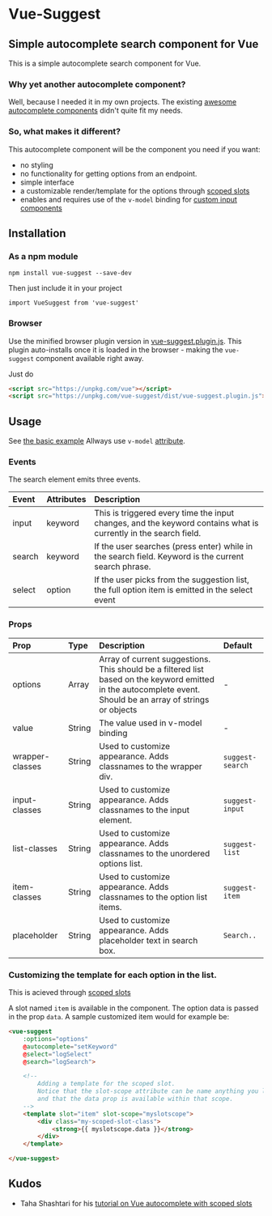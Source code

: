 # Vue-Suggest

## Simple autocomplete search component for Vue

This is a simple autocomplete search component for Vue.

### Why yet another autocomplete component?

Well, because I needed it in my own projects. The existing [awesome autocomplete components](https://github.com/vuejs/awesome-vue#autocomplete) didn't quite fit my needs.

### So, what makes it different?

This autocomplete component will be the component you need if you want:

* no styling
* no functionality for getting options from an endpoint.
* simple interface
* a customizable render/template for the options through [scoped slots](https://vuejs.org/v2/guide/components.html#Scoped-Slots)
* enables and requires use of the `v-model` binding for [custom input components](https://vuejs.org/v2/guide/components.html#Form-Input-Components-using-Custom-Events)

## Installation

### As a npm module

`npm install vue-suggest --save-dev`

Then just include it in your project

`import VueSuggest from 'vue-suggest'`

### Browser

Use the minified browser plugin version in [vue-suggest.plugin.js](dist/vue-suggest.plugin.js).
This plugin auto-installs once it is loaded in the browser - making the `vue-suggest` component available right away.

Just do

```html
<script src="https://unpkg.com/vue"></script>
<script src="https://unpkg.com/vue-suggest/dist/vue-suggest.plugin.js"></script>
```

## Usage

See [the basic example](examples/basic.html)
Allways use `v-model` [attribute](https://vuejs.org/v2/guide/components.html#Form-Input-Components-using-Custom-Events).


### Events

The search element emits three events.

| Event | Attributes | Description |
| :--- | :--- | :--- |
| input | keyword | This is triggered every time the input changes, and the keyword contains what is currently in the search field. |
| search | keyword | If the user searches (press enter) while in the search field. Keyword is the current search phrase. |
| select | option | If the user picks from the suggestion list, the full option item is emitted in the select event |

### Props

| Prop | Type | Description | Default |
| :--- | :--- | :--- | :--- |
| options | Array | Array of current suggestions. This should be a filtered list based on the keyword emitted in the autocomplete event. Should be an array of strings or objects | - |
| value | String | The value used in v-model binding | - |
| wrapper-classes | String | Used to customize appearance. Adds classnames to the wrapper div. | `suggest-search` |
| input-classes | String | Used to customize appearance. Adds classnames to the input element. | `suggest-input` |
| list-classes | String | Used to customize appearance. Adds classnames to the unordered options list. | `suggest-list` |
| item-classes | String | Used to customize appearance. Adds classnames to the option list items. | `suggest-item` |
| placeholder | String | Used to customize appearance. Adds placeholder text in search box. | `Search..` |

### Customizing the template for each option in the list.

This is acieved through [scoped slots](https://vuejs.org/v2/guide/components.html#Scoped-Slots)

A slot named `item` is available in the component. The option data is passed in the prop `data`.
A sample customized item would for example be:

```html
<vue-suggest
    :options="options"
    @autocomplete="setKeyword"
    @select="logSelect"
    @search="logSearch">

    <!--
        Adding a template for the scoped slot.
        Notice that the slot-scope attribute can be name anything you like,
        and that the data prop is available within that scope.
    -->
    <template slot="item" slot-scope="myslotscope">
        <div class="my-scoped-slot-class">
            <strong>{{ myslotscope.data }}</strong>
        </div>
    </template>

</vue-suggest>
``` 

## Kudos

* Taha Shashtari for his [tutorial on Vue autocomplete with scoped slots](http://taha-sh.com/blog/building-an-awesome-reusable-autocomplete-input-component-in-vue-21-part-one)